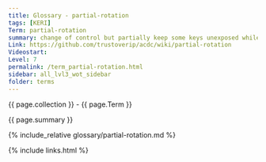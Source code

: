 ```yaml
---
title: Glossary - partial-rotation
tags: [KERI]
Term: partial-rotation
summary: change of control but partially keep some keys unexposed while exposing others as needed.
Link: https://github.com/trustoverip/acdc/wiki/partial-rotation
Videostart: 
Level: 7
permalink: /term_partial-rotation.html
sidebar: all_lvl3_wot_sidebar
folder: terms
---
```


{{ page.collection }} - {{ page.Term }}

   {{ page.summary }}

{% include_relative glossary/partial-rotation.md %}

 {% include links.html %} 
